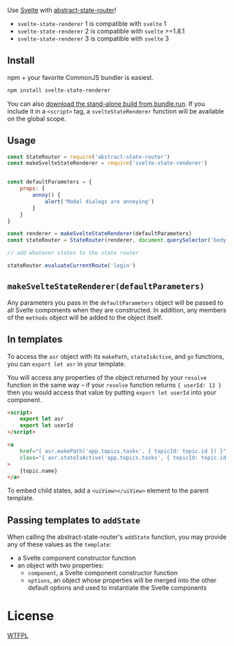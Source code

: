 Use [Svelte](https://svelte.technology/) with [abstract-state-router](https://github.com/TehShrike/abstract-state-router)!

- `svelte-state-renderer` 1 is compatible with `svelte` 1
- `svelte-state-renderer` 2 is compatible with `svelte` >=1.8.1
- `svelte-state-renderer` 3 is compatible with `svelte` 3

## Install

npm + your favorite CommonJS bundler is easiest.

```sh
npm install svelte-state-renderer
```

You can also [download the stand-alone build from bundle.run](https://bundle.run/svelte-state-renderer@latest).  If you include it in a `<script>` tag, a `svelteStateRenderer` function will be available on the global scope.

## Usage

```js
const StateRouter = require('abstract-state-router')
const makeSvelteStateRenderer = require('svelte-state-renderer')


const defaultParameters = {
	props: {
		annoy() {
			alert('Modal dialogs are annoying')
		}
	}
}

const renderer = makeSvelteStateRenderer(defaultParameters)
const stateRouter = StateRouter(renderer, document.querySelector('body'))

// add whatever states to the state router

stateRouter.evaluateCurrentRoute('login')
```

## `makeSvelteStateRenderer(defaultParameters)`

Any parameters you pass in the `defaultParameters` object will be passed to all Svelte components when they are constructed.  In addition, any members of the `methods` object will be added to the object itself.

## In templates

To access the `asr` object with its `makePath`, `stateIsActive`, and `go` functions, you can `export let asr` in your template.

You will access any properties of the object returned by your `resolve` function in the same way – if your `resolve` function returns `{ userId: 13 }` then you would access that value by putting `export let userId` into your component.

```html
<script>
	export let asr
	export let userId
</script>

<a
	href="{ asr.makePath('app.topics.tasks', { topicId: topic.id }) }"
	class="{ asr.stateIsActive('app.topics.tasks', { topicId: topic.id }) ? 'active' : '' }"
>
	{topic.name}
</a>
```

To embed child states, add a `<uiView></uiView>` element to the parent template.

## Passing templates to `addState`

When calling the abstract-state-router's `addState` function, you may provide any of these values as the `template`:

- a Svelte component constructor function
- an object with two properties:
	- `component`, a Svelte component constructor function
	- `options`, an object whose properties will be merged into the other default options and used to instantiate the Svelte components

# License

[WTFPL](http://wtfpl2.com/)

